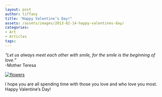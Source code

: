 ```yaml
---
layout: post
author: tiffany
title: "Happy Valentine’s Day!"
assets: /assets/images/2013-02-14-happy-valentines-day/
categories: 
- Art
- Articles
tags: 
---
```


_“Let us always meet each other with smile, for the smile is the beginning of love.”_  
-Mother Teresa

[![flowers](jekyll_uploads/2013/02/flowers-575x381.jpg)](http://www.sweetpeonies.com/2013/02/happy-valentines-day/flowers/)

I hope you are all spending time with those you love and who love you most. Happy Valentine’s Day!